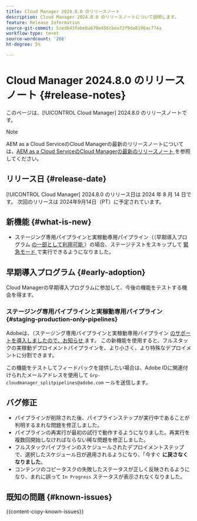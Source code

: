 ```yaml
---
title: Cloud Manager 2024.8.0 のリリースノート
description: Cloud Manager 2024.8.0 のリリースノートについて説明します。
feature: Release Information
source-git-commit: 5ced643fabe0a670e456cbea72f9da8196ac774a
workflow-type: tm+mt
source-wordcount: '266'
ht-degree: 5%

---
```



# Cloud Manager 2024.8.0 のリリースノート {#release-notes}

このページは、[!UICONTROL Cloud Manager] 2024.8.0 のリリースノートです。

>[!NOTE]
>
>AEM as a Cloud ServiceのCloud Managerの最新のリリースノートについては、[AEM as a Cloud ServiceのCloud Managerの最新のリリースノート ](https://experienceleague.adobe.com/en/docs/experience-manager-cloud-service/content/release-notes/cloud-manager/current) を参照してください。

## リリース日 {#release-date}

[!UICONTROL Cloud Manager] 2024.8.0 のリリース日は 2024 年 8 月 14 日です。 次回のリリースは 2024年9月14日（PT）に予定されています。

## 新機能 {#what-is-new}

* ステージング専用パイプラインと実稼動専用パイプライン（（早期導入プログラム [ の一部として利用可能 ](#staging-production-only-pipelines)）の場合、ステージテストをスキップして [ 緊急モード ](/help/using/stage-prod-only.md#emergency-mode) で実行できるようになりました。

## 早期導入プログラム {#early-adoption}

Cloud Managerの早期導入プログラムに参加して、今後の機能をテストする機会を得ます。

### ステージング専用パイプラインと実稼動専用パイプライン {#staging-production-only-pipelines}

Adobeは、（ステージング専用パイプラインと実稼動専用パイプライン [ のサポートを導入しましたので、お知らせ ](/help/using/stage-prod-only.md) ます。 この新機能を使用すると、フルスタックの実稼動デプロイメントパイプラインを、より小さく、より特殊なデプロイメントに分割できます。

この機能をテストしてフィードバックを提供したい場合は、Adobe IDに関連付けられたメールアドレスを使用して `Grp-cloudmanager_splitpipelines@adobe.com` ールを送信します。

## バグ修正

* パイプラインが削除された後、パイプラインステップが実行中であることが判明するまれな問題を修正しました。
* パイプラインの再実行が最初の試行で動作するようになりました。再実行を複数回開始しなければならない稀な問題を修正しました。
* フルスタックパイプラインのスケジュールされたデプロイメントステップで、選択したスケジュール日が適用されるようになり、「今すぐ **に戻さなくなりました**。
* コンテンツのコピータスクの失敗したステータスが正しく反映されるようになり、まれに誤って `In Progress` ステータスが表示されなくなりました。

## 既知の問題 {#known-issues}

{{content-copy-known-issues}}
